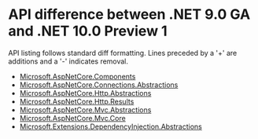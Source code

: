 # API difference between .NET 9.0 GA and .NET 10.0 Preview 1

API listing follows standard diff formatting.
Lines preceded by a '+' are additions and a '-' indicates removal.

* [Microsoft.AspNetCore.Components](10.0-preview1_Microsoft.AspNetCore.Components.md)
* [Microsoft.AspNetCore.Connections.Abstractions](10.0-preview1_Microsoft.AspNetCore.Connections.Abstractions.md)
* [Microsoft.AspNetCore.Http.Abstractions](10.0-preview1_Microsoft.AspNetCore.Http.Abstractions.md)
* [Microsoft.AspNetCore.Http.Results](10.0-preview1_Microsoft.AspNetCore.Http.Results.md)
* [Microsoft.AspNetCore.Mvc.Abstractions](10.0-preview1_Microsoft.AspNetCore.Mvc.Abstractions.md)
* [Microsoft.AspNetCore.Mvc.Core](10.0-preview1_Microsoft.AspNetCore.Mvc.Core.md)
* [Microsoft.Extensions.DependencyInjection.Abstractions](10.0-preview1_Microsoft.Extensions.DependencyInjection.Abstractions.md)
